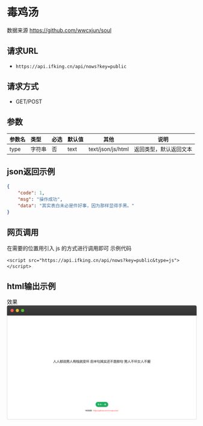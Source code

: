 # 毒鸡汤
数据来源 https://github.com/wwcxjun/soul
## 请求URL

- `https://api.ifking.cn/api/nows?key=public`

## 请求方式

- GET/POST

## 参数


| 参数名 | 类型 | 必选 | 默认值 | 其他 | 说明 |
| :--- | :--- | :--- | --- | --- | --- |
| type | 字符串 | 否 | text | text/json/js/html | 返回类型，默认返回文本 |



## json返回示例

```json
{
    "code": 1, 
    "msg": "操作成功", 
    "data": "其实表白未必是件好事，因为那样显得手黑。"
}
```

## 网页调用
在需要的位置用引入 js 的方式进行调用即可
示例代码
```
<script src="https://api.ifking.cn/api/nows?key=public&type=js"></script>
```

## html输出示例
效果
![web_demo](../images/1574135297.png)